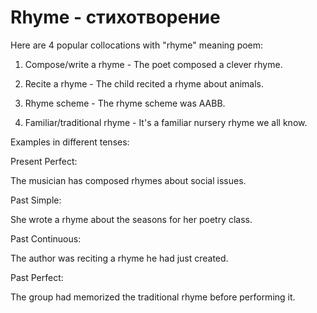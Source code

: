 # Rhyme - стихотворение

Here are 4 popular collocations with "rhyme" meaning poem:

1. Compose/write a rhyme - The poet composed a clever rhyme.

2. Recite a rhyme - The child recited a rhyme about animals.

3. Rhyme scheme - The rhyme scheme was AABB.

4. Familiar/traditional rhyme - It's a familiar nursery rhyme we all know.

Examples in different tenses:

Present Perfect:

The musician has composed rhymes about social issues.

Past Simple:

She wrote a rhyme about the seasons for her poetry class.

Past Continuous:

The author was reciting a rhyme he had just created.

Past Perfect:

The group had memorized the traditional rhyme before performing it.
